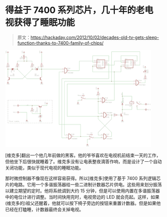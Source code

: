 # 得益于 7400 系列芯片，几十年的老电视获得了睡眠功能

> 原文：<https://hackaday.com/2012/10/02/decades-old-tv-gets-sleep-function-thanks-to-7400-family-of-chips/>

![](img/e263f964d439f87075239029a2bc6081.png "7400-tv-sleep-circuit")

[维克多]翻出一个他几年前做的黑客。他的爷爷喜欢在电视机前结束一天的工作，但他坐下后很快就睡着了。维克多没有让电表整夜滴答作响，而是设计了一个自动关闭功能，类似于现代电视的睡眠功能。

那时微控制器不像现在这样容易获得。所以[维克多]使用了基于 7400 系列逻辑芯片的电路。它用一个多谐振荡器给一些二进制计数器芯片供电。这些用来划分振荡以建立期望的定时。他将系统调到大约 15 分钟，但是可以使用内置在多谐振荡器中的电位计进行调整。当时间快用完时，电视旁边的 LED 就会亮起。这样，如果(维克多的)祖父还醒着，他就可以按下椅子旁边的按钮来重置计数器。但是如果他已经在打瞌睡，计数器最终会关掉电视。